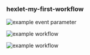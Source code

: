 ### hexlet-my-first-workflow 

![example event parameter](https://github.com/MikRyam/hexlet-my-first-workflow/blob/main/.github/workflows/hello-world.yml/badge.svg?event=push)

![example workflow](https://github.com/MikRyam/hexlet-my-first-workflow/blob/main/.github/workflows/hello-world.yml/badge.svg)

![example workflow](https://github.com/MikRyam/hexlet-my-first-workflow/actions/workflows/hello-world.yml/badge.svg)

